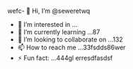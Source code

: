 wefc- 👋 Hi, I’m @seweretwq
- 👀 I’m interested in ...
- 🌱 I’m currently learning ...87
- 💞️ I’m looking to collaborate on ...132
- 📫 How to reach me ...33fsdds86wer
- ⚡ Fun fact: ...444gl
erresdfasdsf
<!---hjl454545tweewte
seweretwq/seweretwq is a ✨ special ✨ repositorrhy because its64 `README.md` (this file) appears on your 6363GitHub profile.455
You can click the Preview link to take a look at your changes.
--->
